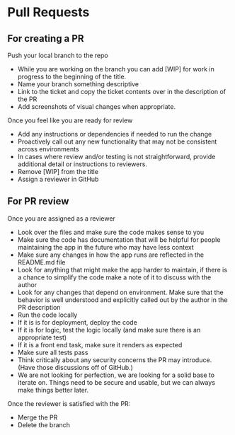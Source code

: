 # Pull Requests

## For creating a PR
Push your local branch to the repo
- While you are working on the branch you can add [WIP] for work in progress to the beginning of the title.
- Name your branch something descriptive
- Link to the ticket and copy the ticket contents over in the description of the PR
- Add screenshots of visual changes when appropriate.

Once you feel like you are ready for review
- Add any instructions or dependencies if needed to run the change
- Proactively call out any new functionality that may not be consistent across environments
- In cases where review and/or testing is not straightforward, provide additional detail or instructions to reviewers.
- Remove [WIP] from the title
- Assign a reviewer in GitHub

## For PR review
Once you are assigned as a reviewer
- Look over the files and make sure the code makes sense to you
- Make sure the code has documentation that will be helpful for people maintaining the app in the future who may have less context
- Make sure any changes in how the app runs are reflected in the README.md file
- Look for anything that might make the app harder to maintain, if there is a chance to simplify the code make a note of it to discuss with the author
- Look for any changes that depend on environment. Make sure that the behavior is well understood and explicitly called out by the author in the PR description
- Run the code locally
- If it is is for deployment, deploy the code
- If it is for logic, test the logic locally (and make sure there is an appropriate test)
- If it is a front end task, make sure it renders as expected
- Make sure all tests pass
- Think critically about any security concerns the PR may introduce. (Have those discussions off of GitHub.)
- We are not looking for perfection, we are looking for a solid base to iterate on. Things need to be secure and usable, but we can always make things better later.

Once the reviewer is satisfied with the PR:
- Merge the PR
- Delete the branch
